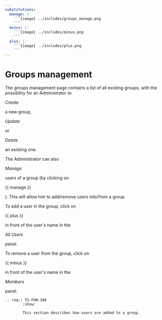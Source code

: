 ```yaml
---
substitutions:
  manage: |-
    ```{image} ../includes/groups_manage.png
    ```
  minus: |-
    ```{image} ../includes/minus.png
    ```
  plus: |-
    ```{image} ../includes/plus.png
    ```
---
```


# Groups management

The groups management page contains a list of all existing groups, with the possibility for an Administrator to 

*Create*

 a new group, 

*Update*

 or 

*Delete*

 an existing one.

The Administrator can also 

*Manage*

 users of a group (by clicking on 

{{ manage }}

). This will allow him to add/remove users into/from a group.

To add a user in the group, click on 

{{ plus }}

 in front of the user's name in the 

*All Users*

 panel.

To remove a user from the group, click on 

{{ minus }}

 in front of the user's name in the 

*Members*

 panel.

```{eval-rst}
.. req:: TS-FUN-380
        :show:

        This section describes how users are added to a group.

```
